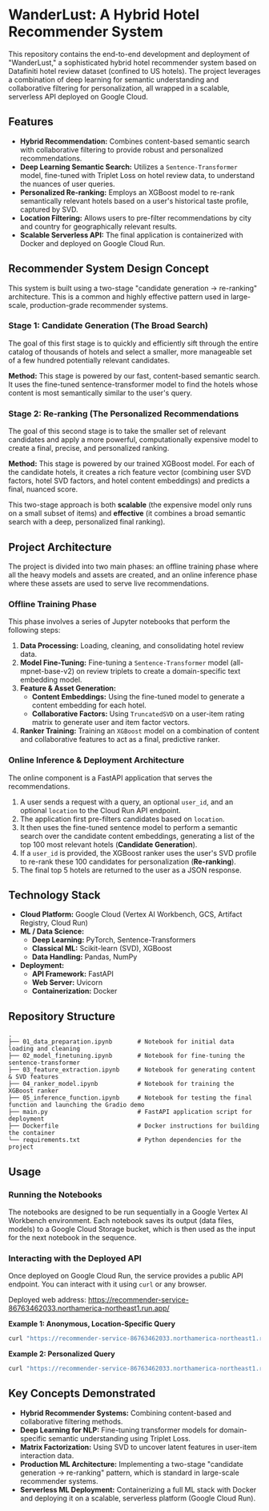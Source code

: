 # WanderLust: A Hybrid Hotel Recommender System

This repository contains the end-to-end development and deployment of "WanderLust," a sophisticated hybrid hotel recommender system based on Datafiniti hotel review dataset (confined to US hotels). The project leverages a combination of deep learning for semantic understanding and collaborative filtering for personalization, all wrapped in a scalable, serverless API deployed on Google Cloud.

## Features
- **Hybrid Recommendation:** Combines content-based semantic search with collaborative filtering to provide robust and personalized recommendations.
- **Deep Learning Semantic Search:** Utilizes a `Sentence-Transformer` model, fine-tuned with Triplet Loss on hotel review data, to understand the nuances of user queries.
- **Personalized Re-ranking:** Employs an XGBoost model to re-rank semantically relevant hotels based on a user's historical taste profile, captured by SVD.
- **Location Filtering:** Allows users to pre-filter recommendations by city and country for geographically relevant results.
- **Scalable Serverless API:** The final application is containerized with Docker and deployed on Google Cloud Run.

## Recommender System Design Concept

This system is built using a two-stage "candidate generation -> re-ranking" architecture. This is a common and highly effective pattern used in large-scale, production-grade recommender systems.

### Stage 1: Candidate Generation (The Broad Search)
The goal of this first stage is to quickly and efficiently sift through the entire catalog of thousands of hotels and select a smaller, more manageable set of a few hundred potentially relevant candidates.

**Method:** This stage is powered by our fast, content-based semantic search. It uses the fine-tuned sentence-transformer model to find the hotels whose content is most semantically similar to the user's query.


### Stage 2: Re-ranking (The Personalized Recommendations
The goal of this second stage is to take the smaller set of relevant candidates and apply a more powerful, computationally expensive model to create a final, precise, and personalized ranking.

**Method:** This stage is powered by our trained XGBoost model. For each of the candidate hotels, it creates a rich feature vector (combining user SVD factors, hotel SVD factors, and hotel content embeddings) and predicts a final, nuanced score.


This two-stage approach is both **scalable** (the expensive model only runs on a small subset of items) and **effective** (it combines a broad semantic search with a deep, personalized final ranking).

## Project Architecture

The project is divided into two main phases: an offline training phase where all the heavy models and assets are created, and an online inference phase where these assets are used to serve live recommendations.

### Offline Training Phase
This phase involves a series of Jupyter notebooks that perform the following steps:
1.  **Data Processing:** Loading, cleaning, and consolidating hotel review data.
2.  **Model Fine-Tuning:** Fine-tuning a `Sentence-Transformer` model (all-mpnet-base-v2) on review triplets to create a domain-specific text embedding model.
3.  **Feature & Asset Generation:**
    - **Content Embeddings:** Using the fine-tuned model to generate a content embedding for each hotel.
    - **Collaborative Factors:** Using `TruncatedSVD` on a user-item rating matrix to generate user and item factor vectors.
4.  **Ranker Training:** Training an `XGBoost` model on a combination of content and collaborative features to act as a final, predictive ranker.

### Online Inference & Deployment Architecture
The online component is a FastAPI application that serves the recommendations.

1.  A user sends a request with a query, an optional `user_id`, and an optional `location` to the Cloud Run API endpoint.
2.  The application first pre-filters candidates based on `location`.
3.  It then uses the fine-tuned sentence model to perform a semantic search over the candidate content embeddings, generating a list of the top 100 most relevant hotels (**Candidate Generation**).
4.  If a `user_id` is provided, the XGBoost ranker uses the user's SVD profile to re-rank these 100 candidates for personalization (**Re-ranking**).
5.  The final top 5 hotels are returned to the user as a JSON response.

## Technology Stack
- **Cloud Platform:** Google Cloud (Vertex AI Workbench, GCS, Artifact Registry, Cloud Run)
- **ML / Data Science:**
  - **Deep Learning:** PyTorch, Sentence-Transformers
  - **Classical ML:** Scikit-learn (SVD), XGBoost
  - **Data Handling:** Pandas, NumPy
- **Deployment:**
  - **API Framework:** FastAPI
  - **Web Server:** Uvicorn
  - **Containerization:** Docker

## Repository Structure
```
.
├── 01_data_preparation.ipynb       # Notebook for initial data loading and cleaning
├── 02_model_finetuning.ipynb       # Notebook for fine-tuning the sentence-transformer
├── 03_feature_extraction.ipynb     # Notebook for generating content & SVD features
├── 04_ranker_model.ipynb           # Notebook for training the XGBoost ranker
├── 05_inference_function.ipynb     # Notebook for testing the final function and launching the Gradio demo
├── main.py                         # FastAPI application script for deployment
├── Dockerfile                      # Docker instructions for building the container
└── requirements.txt                # Python dependencies for the project
```

## Usage

### Running the Notebooks
The notebooks are designed to be run sequentially in a Google Vertex AI Workbench environment. Each notebook saves its output (data files, models) to a Google Cloud Storage bucket, which is then used as the input for the next notebook in the sequence.

### Interacting with the Deployed API
Once deployed on Google Cloud Run, the service provides a public API endpoint. You can interact with it using `curl` or any browser.

Deployed web address: https://recommender-service-86763462033.northamerica-northeast1.run.app/

**Example 1: Anonymous, Location-Specific Query**
```bash
curl "https://recommender-service-86763462033.northamerica-northeast1.run.app/recommend?query=a%20modern%20hotel%20in%20Los%20Angeles&city=Los%20Angeles"
```

**Example 2: Personalized Query**
```bash
curl "https://recommender-service-86763462033.northamerica-northeast1.run.app/recommend?query=a%20stylish%20place%20with%20a%20great%20view&user_id=50&city=Vancouver"
```

## Key Concepts Demonstrated
- **Hybrid Recommender Systems:** Combining content-based and collaborative filtering methods.
- **Deep Learning for NLP:** Fine-tuning transformer models for domain-specific semantic understanding using Triplet Loss.
- **Matrix Factorization:** Using SVD to uncover latent features in user-item interaction data.
- **Production ML Architecture:** Implementing a two-stage "candidate generation -> re-ranking" pattern, which is standard in large-scale recommender systems.
- **Serverless ML Deployment:** Containerizing a full ML stack with Docker and deploying it on a scalable, serverless platform (Google Cloud Run).
